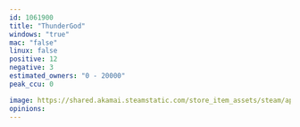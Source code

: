 ```yaml
---
id: 1061900
title: "ThunderGod"
windows: "true"
mac: "false"
linux: false
positive: 12
negative: 3
estimated_owners: "0 - 20000"
peak_ccu: 0

image: https://shared.akamai.steamstatic.com/store_item_assets/steam/apps/1061900/header.jpg?t=1584807076
opinions:
---
```

